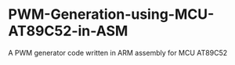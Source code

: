 # PWM-Generation-using-MCU-AT89C52-in-ASM
A PWM generator code written in ARM assembly for MCU AT89C52
